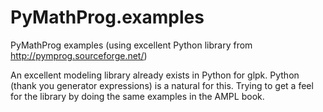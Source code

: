 # PyMathProg.examples
PyMathProg examples (using excellent Python library from http://pymprog.sourceforge.net/)

An excellent modeling library already exists in Python for glpk.
Python (thank you generator expressions) is a natural for this.
Trying to get a feel for the library by doing the same examples in the AMPL book.

